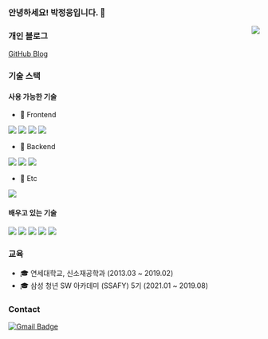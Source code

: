 ### 안녕하세요! 박정웅입니다. 👋
<img align='right' src="http://mazassumnida.wtf/api/v2/generate_badge?boj=toto9091">

### 개인 블로그
[GitHub Blog](https://parkjeongwoong.github.io/)

### 기술 스택
#### 사용 가능한 기술
- 📕 Frontend

<img src="https://img.shields.io/badge/React-10c8ed?style=flat-square&logo=React&logoColor=white"/></a>
<img src="https://img.shields.io/badge/Vue-3fb27f?style=flat-square&logo=Vue.js&logoColor=white"/></a>
<img src="https://img.shields.io/badge/JavaScript-ffb13b?style=flat-square&logo=JavaScript&logoColor=white"/></a>
<img src="https://img.shields.io/badge/Next.js-000000?style=flat-square&logo=Next.js&logoColor=white"/></a>

- 📘 Backend

<img src="https://img.shields.io/badge/Python-3666AB?style=flat-square&logo=Python&logoColor=white"/></a>
<img src="https://img.shields.io/badge/Django-092e20?style=flat-square&logo=Django&logoColor=white"/></a>
<img src="https://img.shields.io/badge/Java-007396?style=flat-square&logo=Java&logoColor=white"/></a>

- 📒 Etc

<img src="https://img.shields.io/badge/Git-e93104?style=flat-square&logo=Git&logoColor=white"/></a>


#### 배우고 있는 기술
<img src="https://img.shields.io/badge/Spring-6cb33f?style=flat-square&logo=Spring&logoColor=white"/></a>
<img src="https://img.shields.io/badge/MySQL-e5ba1f?style=flat-square&logo=MySQL&logoColor=white"/></a>
<img src="https://img.shields.io/badge/Oracle-de1b1f?style=flat-square&logo=Oracle&logoColor=white"/></a>
<img src="https://img.shields.io/badge/C-a8b8cc?style=flat-square&logo=C&logoColor=white"/></a>
<img src="https://img.shields.io/badge/C++-00599C?style=flat-square&logo=C++&logoColor=white"/></a>


### 교육
- 🎓 연세대학교, 신소재공학과 (2013.03 ~ 2019.02)
- 🎓 삼성 청년 SW 아카데미 (SSAFY) 5기 (2021.01 ~ 2019.08)


### Contact
[![Gmail Badge](https://img.shields.io/badge/Gmail-D14836?style=flat&logo=Gmail&logoColor=white)](mailto:dvlprjw@gmail.com) 

<!--
**ParkJeongwoong/ParkJeongwoong** is a ✨ _special_ ✨ repository because its `README.md` (this file) appears on your GitHub profile.

Here are some ideas to get you started:

- 🔭 I’m currently working on ...
- 🌱 I’m currently learning ...
- 👯 I’m looking to collaborate on ...
- 🤔 I’m looking for help with ...
- 💬 Ask me about ...
- 📫 How to reach me: ...
- 😄 Pronouns: ...
- ⚡ Fun fact: ...
-->
